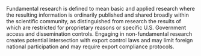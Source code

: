 Fundamental research is defined to mean basic and applied research where the resulting information is ordinarily published and shared broadly within the scientific community, as distinguished from research the results of which are restricted for proprietary reasons or specific U.S. Government access and dissemination controls. Engaging in non-fundamental research creates potential intersection with export control laws and may limit foreign national participation and may require export compliance protocols.
